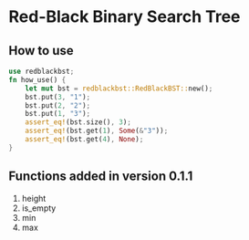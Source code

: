 # Red-Black Binary Search Tree

## How to use
```rust
use redblackbst;
fn how_use() {
    let mut bst = redblackbst::RedBlackBST::new();
    bst.put(3, "1");
    bst.put(2, "2");
    bst.put(1, "3");
    assert_eq!(bst.size(), 3);
    assert_eq!(bst.get(1), Some(&"3"));
    assert_eq!(bst.get(4), None);
}
```

## Functions added in version 0.1.1
1. height
2. is_empty
3. min
4. max
